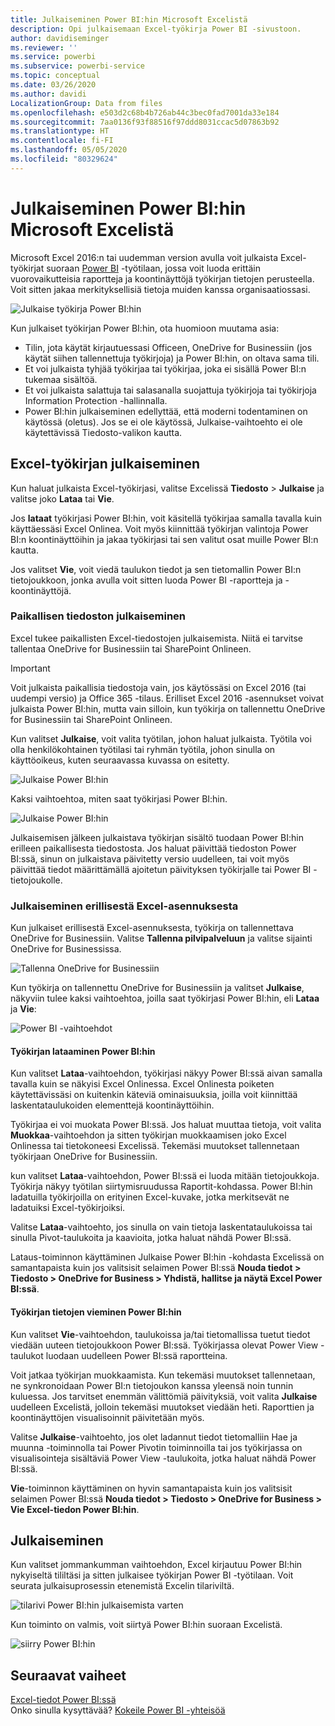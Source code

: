 ```yaml
---
title: Julkaiseminen Power BI:hin Microsoft Excelistä
description: Opi julkaisemaan Excel-työkirja Power BI -sivustoon.
author: davidiseminger
ms.reviewer: ''
ms.service: powerbi
ms.subservice: powerbi-service
ms.topic: conceptual
ms.date: 03/26/2020
ms.author: davidi
LocalizationGroup: Data from files
ms.openlocfilehash: e503d2c68b4b726ab44c3bec0fad7001da33e184
ms.sourcegitcommit: 7aa0136f93f88516f97ddd8031ccac5d07863b92
ms.translationtype: HT
ms.contentlocale: fi-FI
ms.lasthandoff: 05/05/2020
ms.locfileid: "80329624"
---
```

# <a name="publish-to-power-bi-from-microsoft-excel"></a>Julkaiseminen Power BI:hin Microsoft Excelistä
Microsoft Excel 2016:n tai uudemman version avulla voit julkaista Excel-työkirjat suoraan [Power BI](https://powerbi.microsoft.com) -työtilaan, jossa voit luoda erittäin vuorovaikutteisia raportteja ja koontinäyttöjä työkirjan tietojen perusteella. Voit sitten jakaa merkityksellisiä tietoja muiden kanssa organisaatiossasi.

![Julkaise työkirja Power BI:hin](media/service-publish-from-excel/pbi_uploadexport2.png)

Kun julkaiset työkirjan Power BI:hin, ota huomioon muutama asia:

* Tilin, jota käytät kirjautuessasi Officeen, OneDrive for Businessiin (jos käytät siihen tallennettuja työkirjoja) ja Power BI:hin, on oltava sama tili.
* Et voi julkaista tyhjää työkirjaa tai työkirjaa, joka ei sisällä Power BI:n tukemaa sisältöä.
* Et voi julkaista salattuja tai salasanalla suojattuja työkirjoja tai työkirjoja Information Protection -hallinnalla.
* Power BI:hin julkaiseminen edellyttää, että moderni todentaminen on käytössä (oletus). Jos se ei ole käytössä, Julkaise-vaihtoehto ei ole käytettävissä Tiedosto-valikon kautta.

## <a name="publish-your-excel-workbook"></a>Excel-työkirjan julkaiseminen
Kun haluat julkaista Excel-työkirjasi, valitse Excelissä **Tiedosto** > **Julkaise** ja valitse joko **Lataa** tai **Vie**.

Jos **lataat** työkirjasi Power BI:hin, voit käsitellä työkirjaa samalla tavalla kuin käyttäessäsi Excel Onlinea. Voit myös kiinnittää työkirjan valintoja Power BI:n koontinäyttöihin ja jakaa työkirjasi tai sen valitut osat muille Power BI:n kautta.

Jos valitset **Vie**, voit viedä taulukon tiedot ja sen tietomallin Power BI:n tietojoukkoon, jonka avulla voit sitten luoda Power BI -raportteja ja -koontinäyttöjä.

### <a name="local-file-publishing"></a>Paikallisen tiedoston julkaiseminen
Excel tukee paikallisten Excel-tiedostojen julkaisemista. Niitä ei tarvitse tallentaa OneDrive for Businessiin tai SharePoint Onlineen.

> [!IMPORTANT]
> Voit julkaista paikallisia tiedostoja vain, jos käytössäsi on Excel 2016 (tai uudempi versio) ja Office 365 -tilaus. Erilliset Excel 2016 -asennukset voivat julkaista Power BI:hin, mutta vain silloin, kun työkirja on tallennettu OneDrive for Businessiin tai SharePoint Onlineen.
> 

Kun valitset **Julkaise**, voit valita työtilan, johon haluat julkaista. Työtila voi olla henkilökohtainen työtilasi tai ryhmän työtila, johon sinulla on käyttöoikeus, kuten seuraavassa kuvassa on esitetty.

![Julkaise Power BI:hin](media/service-publish-from-excel/pbi_choose_workspace.png)

Kaksi vaihtoehtoa, miten saat työkirjasi Power BI:hin.

![Julkaise Power BI:hin](media/service-publish-from-excel/pbi_uploadexport3.png)

Julkaisemisen jälkeen julkaistava työkirjan sisältö tuodaan Power BI:hin erilleen paikallisesta tiedostosta. Jos haluat päivittää tiedoston Power BI:ssä, sinun on julkaistava päivitetty versio uudelleen, tai voit myös päivittää tiedot määrittämällä ajoitetun päivityksen työkirjalle tai Power BI -tietojoukolle.

### <a name="publishing-from-a-standalone-excel-installation"></a>Julkaiseminen erillisestä Excel-asennuksesta
Kun julkaiset erillisestä Excel-asennuksesta, työkirja on tallennettava OneDrive for Businessiin. Valitse **Tallenna pilvipalveluun** ja valitse sijainti OneDrive for Businessissa.

![Tallenna OneDrive for Businessiin](media/service-publish-from-excel/pbi_savetoonedrive2.png)

Kun työkirja on tallennettu OneDrive for Businessiin ja valitset **Julkaise**, näkyviin tulee kaksi vaihtoehtoa, joilla saat työkirjasi Power BI:hin, eli **Lataa** ja **Vie**:

![Power BI -vaihtoehdot](media/service-publish-from-excel/pbi_uploadexport2.png)

#### <a name="upload-your-workbook-to-power-bi"></a>Työkirjan lataaminen Power BI:hin
Kun valitset **Lataa**-vaihtoehdon, työkirjasi näkyy Power BI:ssä aivan samalla tavalla kuin se näkyisi Excel Onlinessa. Excel Onlinesta poiketen käytettävissäsi on kuitenkin käteviä ominaisuuksia, joilla voit kiinnittää laskentataulukoiden elementtejä koontinäyttöihin.

Työkirjaa ei voi muokata Power BI:ssä. Jos haluat muuttaa tietoja, voit valita **Muokkaa**-vaihtoehdon ja sitten työkirjan muokkaamisen joko Excel Onlinessa tai tietokoneesi Excelissä. Tekemäsi muutokset tallennetaan työkirjaan OneDrive for Businessiin.

kun valitset **Lataa**-vaihtoehdon, Power BI:ssä ei luoda mitään tietojoukkoja. Työkirja näkyy työtilan siirtymisruudussa Raportit-kohdassa. Power BI:hin ladatuilla työkirjoilla on erityinen Excel-kuvake, jotka merkitsevät ne ladatuiksi Excel-työkirjoiksi.

Valitse **Lataa**-vaihtoehto, jos sinulla on vain tietoja laskentataulukoissa tai sinulla Pivot-taulukoita ja kaavioita, jotka haluat nähdä Power BI:ssä.

Lataus-toiminnon käyttäminen Julkaise Power BI:hin -kohdasta Excelissä on samantapaista kuin jos valitsisit selaimen Power BI:ssä **Nouda tiedot > Tiedosto > OneDrive for Business > Yhdistä, hallitse ja näytä Excel Power BI:ssä**.

#### <a name="export-workbook-data-to-power-bi"></a>Työkirjan tietojen vieminen Power BI:hin
Kun valitset **Vie**-vaihtoehdon, taulukoissa ja/tai tietomallissa tuetut tiedot viedään uuteen tietojoukkoon Power BI:ssä. Työkirjassa olevat Power View -taulukot luodaan uudelleen Power BI:ssä raportteina.

Voit jatkaa työkirjan muokkaamista. Kun tekemäsi muutokset tallennetaan, ne synkronoidaan Power BI:n tietojoukon kanssa yleensä noin tunnin kuluessa. Jos tarvitset enemmän välittömiä päivityksiä, voit valita **Julkaise** uudelleen Excelistä, jolloin tekemäsi muutokset viedään heti. Raporttien ja koontinäyttöjen visualisoinnit päivitetään myös.

Valitse **Julkaise**-vaihtoehto, jos olet ladannut tiedot tietomalliin Hae ja muunna -toiminnolla tai Power Pivotin toiminnoilla tai jos työkirjassa on visualisointeja sisältäviä Power View -taulukoita, jotka haluat nähdä Power BI:ssä.

**Vie**-toiminnon käyttäminen on hyvin samantapaista kuin jos valitsisit selaimen Power BI:ssä **Nouda tiedot > Tiedosto > OneDrive for Business > Vie Excel-tiedon Power BI:hin**.

## <a name="publishing"></a>Julkaiseminen
Kun valitset jommankumman vaihtoehdon, Excel kirjautuu Power BI:hin nykyiseltä tililtäsi ja sitten julkaisee työkirjan Power BI -työtilaan. Voit seurata julkaisuprosessin etenemistä Excelin tilariviltä.

![tilarivi Power BI:hin julkaisemista varten](media/service-publish-from-excel/pbi_publishingstatus.png)

Kun toiminto on valmis, voit siirtyä Power BI:hin suoraan Excelistä.

![siirry Power BI:hin](media/service-publish-from-excel/pbi_gotopbi.png)

## <a name="next-steps"></a>Seuraavat vaiheet
[Excel-tiedot Power BI:ssä](service-excel-workbook-files.md)  
Onko sinulla kysyttävää? [Kokeile Power BI -yhteisöä](https://community.powerbi.com/)

